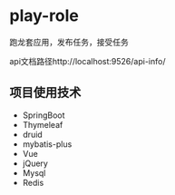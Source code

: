 # play-role
跑龙套应用，发布任务，接受任务
 
api文档路径http://localhost:9526/api-info/


项目使用技术
------------
* SpringBoot
* Thymeleaf
* druid
* mybatis-plus
* Vue
* jQuery
* Mysql
* Redis
